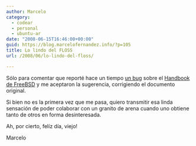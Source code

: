 ```yaml
---
author: Marcelo
category:
  - codear
  - personal
  - ubuntu-ar
date: "2008-06-15T16:46:00+00:00"
guid: https://blog.marcelofernandez.info/?p=105
title: Lo lindo del FLOSS
url: /2008/06/lo-lindo-del-floss/

---
```

Sólo para comentar que reporté hace un tiempo [un bug](http://www.freebsd.org/cgi/query-pr.cgi?pr=121321) sobre el [Handbook de FreeBSD](http://www.freebsd.org/doc/en_US.ISO8859-1/books/handbook/) y me aceptaron la sugerencia, corrigiendo el documento original.

Si bien no es la primera vez que me pasa, quiero transmitir esa linda sensación de poder colaborar con un granito de arena cuando uno obtiene tanto de otros en forma desinteresada.

Ah, por cierto, felíz día, viejo!

Marcelo
